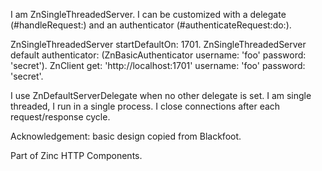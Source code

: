 I am ZnSingleThreadedServer.
I can be customized with a delegate (#handleRequest:) and an authenticator (#authenticateRequest:do:).

ZnSingleThreadedServer startDefaultOn: 1701.
ZnSingleThreadedServer default authenticator: (ZnBasicAuthenticator username: 'foo' password: 'secret').
ZnClient get: 'http://localhost:1701' username: 'foo' password: 'secret'.

I use ZnDefaultServerDelegate when no other delegate is set.
I am single threaded, I run in a single process.
I close connections after each request/response cycle.

Acknowledgement: basic design copied from Blackfoot.

Part of Zinc HTTP Components.